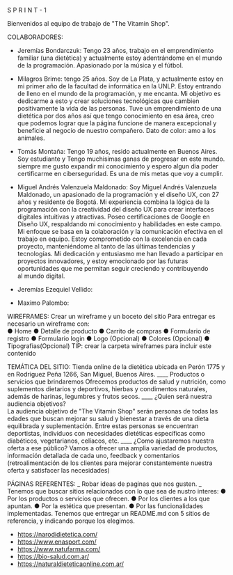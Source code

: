 S P R I N T - 1

Bienvenidos al equipo de trabajo de "The Vitamin Shop".

COLABORADORES: 
- Jeremías Bondarczuk: Tengo 23 años, trabajo en el emprendimiento familiar (una dietética) y actualmente estoy adentrándome en el mundo de la programación. Apasionado por la música y el fútbol.

- Milagros Brime: tengo 25 años. Soy de La Plata, y actualmente estoy en mi primer año de la facultad de informática en la UNLP. Estoy entrando de lleno en el mundo de la programación, y me encanta. Mi objetivo es dedicarme a esto y crear soluciones tecnológicas que cambien positivamente la vida de las personas. Tuve un emprendimiento de una dietética por dos años así que tengo conocimiento en esa área, creo que podemos lograr que la página funcione de manera excepcional y beneficie al negocio de nuestro compañero. Dato de color: amo a los animales.

- Tomás Montaña: Tengo 19 años, resido actualmente en Buenos Aires. Soy estudiante y Tengo muchisimas ganas de progresar en este mundo. siempre me gusto expandir mi conocimiento y espero algun dia poder certificarme en ciberseguridad. Es una de mis metas que voy a cumplir.

- Miguel Andrés Valenzuela Maldonado: Soy Miguel Andrés Valenzuela Maldonado, un apasionado de la programación y el diseño UX, con 27 años y residente de Bogotá. Mi experiencia combina la lógica de la programación con la creatividad del diseño UX para crear interfaces digitales intuitivas y atractivas. Poseo certificaciones de Google en Diseño UX, respaldando mi conocimiento y habilidades en este campo. Mi enfoque se basa en la colaboración y la comunicación efectiva en el trabajo en equipo. Estoy comprometido con la excelencia en cada proyecto, manteniéndome al tanto de las últimas tendencias y tecnologías. Mi dedicación y entusiasmo me han llevado a participar en proyectos innovadores, y estoy emocionado por las futuras oportunidades que me permitan seguir creciendo y contribuyendo al mundo digital.

- Jeremías Ezequiel Vellido:

- Maximo Palombo:


WIREFRAMES: 
Crear un wireframe y un boceto del sitio
Para entregar es necesario un wireframe con:  
● Home
● Detalle de producto
● Carrito de compras
● Formulario de registro
● Formulario login
● Logo (Opcional)
● Colores (Opcional)
● Tipografias(Opcional)
TIP: crear la carpeta wireframes para incluir este contenido


TEMÁTICA DEL SITIO:
Tienda online de la dietética ubicada en Perón 1775 y en Rodriguez Peña 1266, San Miguel, Buenos Aires.
____ Productos o servicios que brindaremos 
Ofrecemos productos de salud y nutrición, como suplementos dietarios y deportivos, hierbas y condimentos naturales, además de harinas, legumbres y frutos secos.
____ ¿Quien será nuestra audiencia objetivos?  
La audiencia objetivo de "The Vitamin Shop" serán personas de todas las edades que buscan mejorar su salud y bienestar a través de una dieta equilibrada y suplementación. Entre estas personas se encuentran deportistas, individuos con necesidades dietéticas específicas como diabéticos, vegetarianos, celíacos, etc.
____ ¿Como ajustaremos nuestra oferta a ese público?
Vamos a ofrecer una amplia variedad de productos, información detallada de cada uno, feedback y comentarios (retroalimentación de los clientes para mejorar constantemente nuestra oferta y satisfacer las necesidades)


PÁGINAS REFERENTES:
_ Robar ideas de paginas que nos gusten.
_ Tenemos que buscar sitios relacionados con lo que sea de nustro interes:
  ● Por los productos o servicios que ofrecen.
  ● Por los clientes a los que apuntan.
  ● Por la estética que presentan.
  ● Por las funcionalidades implementadas.
Tenemos que entregar un README.md con 5 sitios de referencia, y indicando porque los elegimos.

- https://narodidietetica.com/
- https://www.enasport.com/
- https://www.natufarma.com/
- https://bio-salud.com.ar/
- https://naturaldieteticaonline.com.ar/